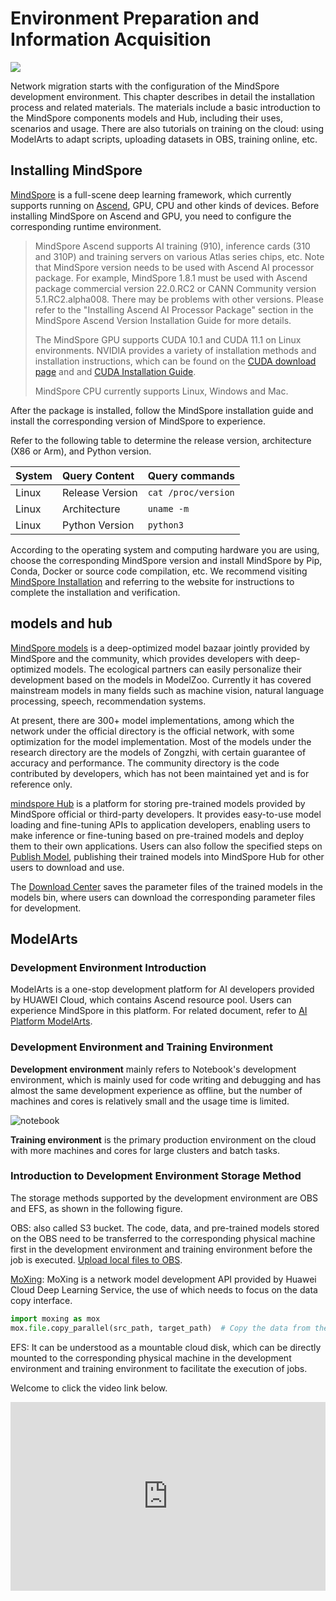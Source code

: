 # Environment Preparation and Information Acquisition

<a href="https://gitee.com/mindspore/docs/blob/master/docs/mindspore/source_en/migration_guide/enveriment_preparation.md" target="_blank"><img src="https://mindspore-website.obs.cn-north-4.myhuaweicloud.com/website-images/master/resource/_static/logo_source_en.png"></a>

Network migration starts with the configuration of the MindSpore development environment. This chapter describes in detail the installation process and related materials. The materials include a basic introduction to the MindSpore components models and Hub, including their uses, scenarios and usage. There are also tutorials on training on the cloud: using ModelArts to adapt scripts, uploading datasets in OBS, training online, etc.

## Installing MindSpore

[MindSpore](https://www.mindspore.cn/tutorials/en/master/beginner/introduction.html) is a full-scene deep learning framework, which currently supports running on [Ascend](https://e.huawei.com/cn/products/servers/ascend), GPU, CPU and other kinds of devices. Before installing MindSpore on Ascend and GPU, you need to configure the corresponding runtime environment.

> MindSpore Ascend supports AI training (910), inference cards (310 and 310P) and training servers on various Atlas series chips, etc. Note that MindSpore version needs to be used with Ascend AI processor package. For example, MindSpore 1.8.1 must be used with Ascend package commercial version 22.0.RC2 or CANN Community version 5.1.RC2.alpha008. There may be problems with other versions. Please refer to the "Installing Ascend AI Processor Package" section in the MindSpore Ascend Version Installation Guide for more details.
>
> The MindSpore GPU supports CUDA 10.1 and CUDA 11.1 on Linux environments. NVIDIA provides a variety of installation methods and installation instructions, which can be found on the [CUDA download page](https://developer.nvidia.com/cuda-toolkit-archive) and and [CUDA Installation Guide](https://docs.nvidia.com/cuda/cuda-installation-guide-linux/index.html).
>
> MindSpore CPU currently supports Linux, Windows and Mac.

After the package is installed, follow the MindSpore installation guide and install the corresponding version of MindSpore to experience.

Refer to the following table to determine the release version, architecture (X86 or Arm), and Python version.

|System|Query Content|Query commands|
|:----|:----|:----|
|Linux|Release Version| `cat /proc/version`|
|Linux|Architecture| `uname -m`|
|Linux|Python Version| `python3`|

According to the operating system and computing hardware you are using, choose the corresponding MindSpore version and install MindSpore by Pip, Conda, Docker or source code compilation, etc. We recommend visiting [MindSpore Installation](https://www.mindspore.cn/install/en) and referring to the website for instructions to complete the installation and verification.

## models and hub

[MindSpore models](https://gitee.com/mindspore/models) is a deep-optimized model bazaar jointly provided by MindSpore and the community, which provides developers with deep-optimized models. The ecological partners can easily personalize their development based on the models in ModelZoo. Currently it has covered mainstream models in many fields such as machine vision, natural language processing, speech, recommendation systems.

At present, there are 300+ model implementations, among which the network under the official directory is the official network, with some optimization for the model implementation. Most of the models under the research directory are the models of Zongzhi, with certain guarantee of accuracy and performance. The community directory is the code contributed by developers, which has not been maintained yet and is for reference only.

[mindspore Hub](https://www.mindspore.cn/resources/hub/en) is a platform for storing pre-trained models provided by MindSpore official or third-party developers. It provides easy-to-use model loading and fine-tuning APIs to application developers, enabling users to make inference or fine-tuning based on pre-trained models and deploy them to their own applications. Users can also follow the specified steps on [Publish Model](https://www.mindspore.cn/hub/docs/en/master/publish_model.html), publishing their trained models into MindSpore Hub for other users to download and use.

The [Download Center](https://download.mindspore.cn/model_zoo/) saves the parameter files of the trained models in the models bin, where users can download the corresponding parameter files for development.

## ModelArts

### Development Environment Introduction

ModelArts is a one-stop development platform for AI developers provided by HUAWEI Cloud, which contains Ascend resource pool. Users can experience MindSpore in this platform. For related document, refer to [AI Platform ModelArts](https://support.huaweicloud.com/wtsnew-modelarts/index.html).

### Development Environment and Training Environment

**Development environment** mainly refers to Notebook's development environment, which is mainly used for code writing and debugging and has almost the same development experience as offline, but the number of machines and cores is relatively small and the usage time is limited.

![notebook](https://mindspore-website.obs.cn-north-4.myhuaweicloud.com/website-images/master/docs/mindspore/source_zh_cn/migration_guide/images/modelart_notebook.png "Development environment")

**Training environment** is the primary production environment on the cloud with more machines and cores for large clusters and batch tasks.

### Introduction to Development Environment Storage Method

The storage methods supported by the development environment are OBS and EFS, as shown in the following figure.

OBS: also called S3 bucket. The code, data, and pre-trained models stored on the OBS need to be transferred to the corresponding physical machine first in the development environment and training environment before the job is executed. [Upload local files to OBS](https://bbs.huaweicloud.com/blogs/212453).

[MoXing](https://bbs.huaweicloud.com/blogs/101129): MoXing is a network model development API provided by Huawei Cloud Deep Learning Service, the use of which needs to focus on the data copy interface.

```python
import moxing as mox
mox.file.copy_parallel(src_path, target_path)  # Copy the data from the OBS bucket to the physical machine where it is actually executed or vice versa
```

EFS: It can be understood as a mountable cloud disk, which can be directly mounted to the corresponding physical machine in the development environment and training environment to facilitate the execution of jobs.

Welcome to click the video link below.

<div style="position: relative; padding: 30% 45%;">
<iframe style="position: absolute; width: 100%; height: 100%; left: 0; top: 0;" src="https://player.bilibili.com/player.html?aid=814612708&bvid=BV16G4y1a7A8&cid=805013543&page=1&high_quality=1&&danmaku=1" scrolling="no" border="0" frameborder="no" framespacing="0" allowfullscreen="true"></iframe>
</div>